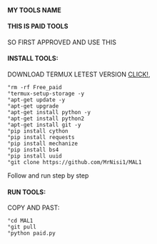 

#### MY TOOLS NAME
#### THIS IS PAID TOOLS
SO FIRST APPROVED AND USE THIS
#### INSTALL TOOLS:
 DOWNLOAD TERMUX LETEST VERSION  [CLICK!](https://f-droid.org/repo/com.termux_117.apk),
 ```
°rm -rf Free_paid
°termux-setup-storage -y
°apt-get update -y
°apt-get upgrade 
°apt-get install python -y
°apt-get install python2 
°apt-get install git -y
°pip install cython 
°pip install requests
°pip install mechanize 
°pip install bs4 
°pip install uuid
°git clone https://github.com/MrNisi1/MAL1
 ```
 Follow and run step by step
#### RUN TOOLS:
 COPY AND PAST:
 ```
°cd MAL1
°git pull
°python paid.py
 ```
